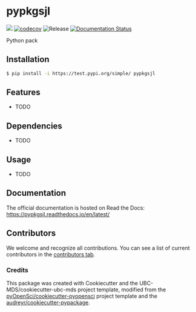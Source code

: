 # pypkgsjl 

![](https://github.com/jordanlau123/pypkgsjl/workflows/build/badge.svg) [![codecov](https://codecov.io/gh/jordanlau123/pypkgsjl/branch/main/graph/badge.svg)](https://codecov.io/gh/jordanlau123/pypkgsjl) ![Release](https://github.com/jordanlau123/pypkgsjl/workflows/Release/badge.svg) [![Documentation Status](https://readthedocs.org/projects/pypkgsjl/badge/?version=latest)](https://pypkgsjl.readthedocs.io/en/latest/?badge=latest)

Python pack

## Installation

```bash
$ pip install -i https://test.pypi.org/simple/ pypkgsjl
```

## Features

- TODO

## Dependencies

- TODO

## Usage

- TODO

## Documentation

The official documentation is hosted on Read the Docs: https://pypkgsjl.readthedocs.io/en/latest/

## Contributors

We welcome and recognize all contributions. You can see a list of current contributors in the [contributors tab](https://github.com/jordanlau123/pypkgsjl/graphs/contributors).

### Credits

This package was created with Cookiecutter and the UBC-MDS/cookiecutter-ubc-mds project template, modified from the [pyOpenSci/cookiecutter-pyopensci](https://github.com/pyOpenSci/cookiecutter-pyopensci) project template and the [audreyr/cookiecutter-pypackage](https://github.com/audreyr/cookiecutter-pypackage).
